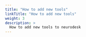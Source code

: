 ```yaml
---
title: "How to add new tools"
linkTitle: "How to add new tools"
weight: 3
description: >
  How to add new tools to neurodesk
---
```



